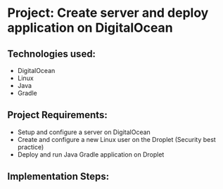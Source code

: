 

# Project: Create server and deploy application on DigitalOcean

## Technologies used:
- DigitalOcean
- Linux
- Java
- Gradle

## Project Requirements:
+ Setup and configure a server on DigitalOcean
+ Create and configure a new Linux user on the Droplet (Security best practice)
+ Deploy and run Java Gradle application on Droplet

## Implementation Steps:
